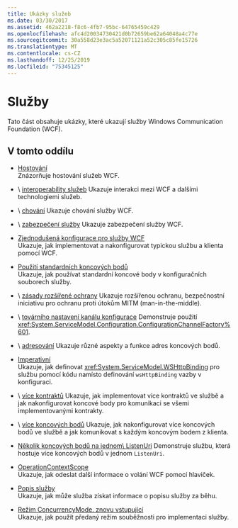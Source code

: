 ```yaml
---
title: Ukázky služeb
ms.date: 03/30/2017
ms.assetid: 462a2218-f8c6-4fb7-95bc-64765459c429
ms.openlocfilehash: afc4d20034730421d0b72659be62a64048a4c77e
ms.sourcegitcommit: 30a558d23e3ac5a52071121a52c305c85fe15726
ms.translationtype: MT
ms.contentlocale: cs-CZ
ms.lasthandoff: 12/25/2019
ms.locfileid: "75345125"
---
```

# <a name="services"></a>Služby

Tato část obsahuje ukázky, které ukazují služby Windows Communication Foundation (WCF).

## <a name="in-this-section"></a>V tomto oddílu

- [Hostování](../../../../docs/framework/wcf/feature-details/hosting.md)\
Znázorňuje hostování služeb WCF.

- \ [interoperability služeb](service-interoperability.md)
Ukazuje interakci mezi WCF a dalšími technologiemi služeb.

- \ [chování](behaviors.md)
Ukazuje chování služby WCF.

- \ [zabezpečení služby](service-security.md)
Ukazuje zabezpečení služby WCF.

- [Zjednodušená konfigurace pro služby WCF](simplified-configuration-for-wcf-services.md)\
Ukazuje, jak implementovat a nakonfigurovat typickou službu a klienta pomocí WCF.

- [Použití standardních koncových bodů](usage-of-standard-endpoints.md)\
Ukazuje, jak používat standardní koncové body v konfiguračních souborech služby.

- \ [zásady rozšířené ochrany](extended-protection-policy.md)
Ukazuje rozšířenou ochranu, bezpečnostní iniciativu pro ochranu proti útokům MITM (man-in-the-middle).

- \ [továrního nastavení kanálu konfigurace](configuration-channel-factory.md)
Demonstruje použití <xref:System.ServiceModel.Configuration.ConfigurationChannelFactory%601>.

- \ [adresování](addressing.md)
Ukazuje různé aspekty a funkce adres koncových bodů.

- [Imperativní](imperative.md)\
Ukazuje, jak definovat <xref:System.ServiceModel.WSHttpBinding> pro službu pomocí kódu namísto definování `wsHttpBinding` vazby v konfiguraci.

- \ [více kontraktů](multiple-contracts.md)
Ukazuje, jak implementovat více kontraktů ve službě a jak nakonfigurovat koncové body pro komunikaci se všemi implementovanými kontrakty.

- \ [více koncových bodů](multiple-endpoints.md)
Ukazuje, jak nakonfigurovat více koncových bodů ve službě a jak komunikovat s každým koncovým bodem z klienta.

- [Několik koncových bodů na jednom\ ListenUri](multiple-endpoints-at-a-single-listenuri.md)
Demonstruje službu, která hostuje více koncových bodů v jednom `ListenUri`.

- [OperationContextScope](operationcontextscope.md)\
Ukazuje, jak odeslat další informace o volání WCF pomocí hlaviček.

- [Popis služby](service-description.md)\
Ukazuje, jak může služba získat informace o popisu služby za běhu.

- [Režim ConcurrencyMode. znovu vstupující](concurrencymode-reentrant.md)\
Ukazuje, jak použít předaný režim souběžnosti pro implementaci služby.
